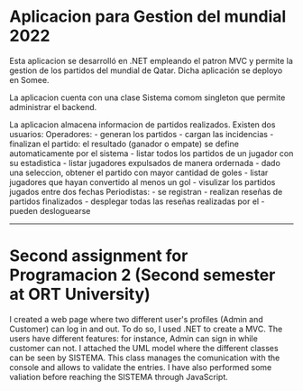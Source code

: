 # Aplicacion para Gestion del mundial 2022

Esta aplicacion se desarrolló en .NET empleando el patron MVC y permite la gestion de los partidos del mundial de Qatar.
Dicha aplicación se deployo en Somee.

La aplicacion cuenta con una clase Sistema comom singleton que permite administrar el backend.

La aplicacion almacena informacion de partidos realizados. 
Existen dos usuarios:
  Operadores: 
    - generan los partidos 
    - cargan las incidencias
    - finalizan el partido: el resultado (ganador o empate) se define automaticamente por el sistema
    - listar todos los partidos de un jugador con su estadistica
    - listar jugadores expulsados de manera ordernada
    - dado una seleccion, obtener el partido con mayor cantidad de goles
    - listar jugadores que hayan convertido al menos un gol
    - visulizar los partidos jugados entre dos fechas
  Periodistas: 
    - se registran
    - realizan reseñas de partidos finalizados
    - desplegar todas las reseñas realizadas por el
    - pueden desloguearse

-----------------------------------------------------------------------------------------------------------------------------

# Second assignment for Programacion 2 (Second semester at ORT University)
I created a web page where two different user's profiles (Admin and Customer) can log in and out. To do so, I used .NET to create a MVC. The users have different features: 
for instance, Admin can sign in while customer can not. I attached the UML model where the different classes can be seen by SISTEMA. This class manages the comunication 
with the console and allows to validate the entries. I have also performed some valiation before reaching the SISTEMA through JavaScript. 
